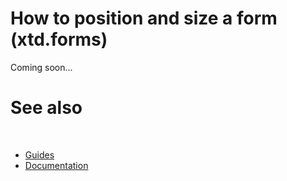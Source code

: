 # How to position and size a form (xtd.forms)

Coming soon...

# See also
​
* [Guides](/docs/documentation/Guides)
* [Documentation](/docs/documentation)

[//]: # (https://learn.microsoft.com/en-us/dotnet/desktop/winforms/forms/how-to-position-and-resize?view=netdesktop-6.0)
